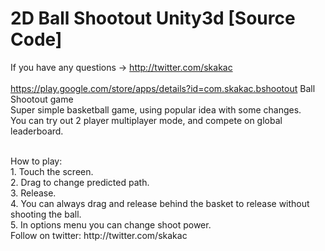 # 2D Ball Shootout Unity3d [Source Code]

If you have any questions -> http://twitter.com/skakac
<br /><br />
https://play.google.com/store/apps/details?id=com.skakac.bshootout
Ball Shootout game <br />
Super simple basketball game, using popular idea with some changes.<br />
You can try out 2 player multiplayer mode, and compete on global leaderboard.<br />

<br />
How to play:<br />
1. Touch the screen.<br />
2. Drag to change predicted path.<br />
3. Release. <br />
4. You can always drag and release behind the basket to release without shooting the ball. <br />
5. In options menu you can change shoot power. <br />
Follow on twitter: http://twitter.com/skakac<br />

